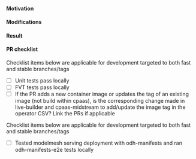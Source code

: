 #### Motivation

#### Modifications

#### Result


#### PR checklist

Checklist items below are applicable for development targeted to both fast and stable branches/tags
- [ ] Unit tests pass locally
- [ ] FVT tests pass locally
- [ ] If the PR adds a new container image or updates the tag of an existing image (not build within cpaas), is the corresponding change made in live-builder and cpaas-midstream to add/update the image tag in the operator CSV? Link the PRs if applicable

Checklist items below are applicable for development targeted to both fast and stable branches/tags
- [ ] Tested modelmesh serving deployment with odh-manifests and ran odh-manifests-e2e tests locally 

